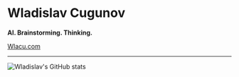 # Wladislav Cugunov

**AI. Brainstorming. Thinking.**

[Wlacu.com](https://wlacu.com)

---

![Wladislav's GitHub stats](https://github-readme-stats.vercel.app/api?username=Wladastic&show_icons=true&theme=radical)
